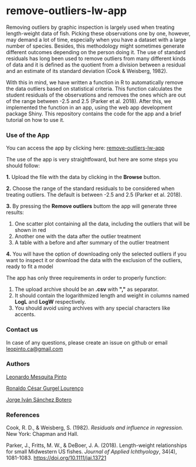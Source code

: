 # remove-outliers-lw-app
Removing outliers by graphic inspection is largely used when treating length-weight data of fish. Picking these observations one by one, however, may demand a lot of time, especially when you have a dataset with a large number of species. Besides, this methodology might sometimes generate different outcomes depending on the person doing it. The use of standard residuals has long been used to remove outliers from many different kinds of data and it is defined as the quotient from a division between a residual and an estimate of its standard deviation (Cook & Weisberg, 1982). 

With this in mind, we have written a function in R to automatically remove the data outliers based on statistical criteria. This function calculates the student residuals of the observations and removes the ones which are out of the range between -2.5 and 2.5 (Parker et al. 2018). After this, we implemented the function in an app, using the web app development package Shiny. This repository contains the code for the app and a brief tutorial on how to use it.

### Use of the App

You can access the app by clicking here: [remove-outliers-lw-app](https://leopinto.shinyapps.io/remove_outlier_from_lw_data/)

The use of the app is very straightfoward, but here are some steps you should follow:

**1.** Upload the file with the data by clicking in the **Browse** button.

**2.** Choose the range of the standard residuals to be considered when treating outliers. The default is between -2.5 and 2.5 (Parker et al. 2018).

**3.** By pressing the **Remove outliers** buttom the app will generate three results: 
   1. One scatter plot containing all the data, including the outliers that will be shown in red
   1. Another one with the data after the outlier treatment
   1. A table with a before and after summary of the outlier treatment
 
**4.** You will have the option of downloading only the selected outliers if you want to inspect it or download the data with the exclusion of the outliers, ready to fit a model 

The app has only three requirements in order to properly function:

1. The upload archive should be an **.csv** with **","** as separator.
1. It should contain the logarithmized length and weight in columns named **LogL** and **LogW** respectively.
1. You should avoid using archives with any special characters like accents.


### Contact us

In case of any questions, please create an issue on github or email leopinto.ca@gmail.com

### Authors
[Leonardo Mesquita Pinto](http://lattes.cnpq.br/5850104797441922)

[Ronaldo César Gurgel Lourenço](http://lattes.cnpq.br/6413963941929910)

[Jorge Iván Sánchez Botero](http://lattes.cnpq.br/9058005255713255)

### References
Cook, R. D., & Weisberg, S. (1982). *Residuals and influence in regression.* New York: Chapman and Hall.

Parker, J., Fritts, M. W., & DeBoer, J. A. (2018). Length-weight relationships for small Midwestern US fishes. *Journal of Applied Ichthyology*, 34(4), 1081-1083. https://doi.org/10.1111/jai.13721
